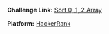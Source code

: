 **Challenge Link:** [Sort 0, 1, 2 Array](https://www.hackerrank.com/contests/90-days-of-coding/challenges/sort-01-2-array/)

**Platform:** [HackerRank](https://hackerrank.com/)
